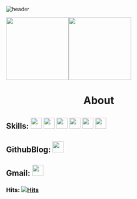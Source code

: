 ![header](https://capsule-render.vercel.app/api?type=waving&color=9370DB&height=234&section=header&text=Skytin1004%20&fontSize=90)

<p>
  <img height="170em" src="https://github-readme-stats.vercel.app/api?username=skytin1004&show_icons=true&include_all_commits=true&bg_color=30,e96443,904e95&title_color=fff&text_color=fff"><img height="170em" src="https://github-readme-stats.vercel.app/api/top-langs/?username=skytin1004&layout=compact&bg_color=30,e96443,904e95&title_color=fff&text_color=fff">
</p>

<h1 align="center">About</h1>

 ## Skills: <img  height="30em" src="https://img.shields.io/badge/Python-3776AB?style=flat&logo=Python&logoColor=white"/>  <img height="30em" src="https://img.shields.io/badge/Django-092E20?style=flat&logo=Django&logoColor=white"/> <img height="30em" src="https://img.shields.io/badge/MySQL-4479A1?style=flat&logo=MySQL&logoColor=white"/> <img height="30em" src="https://img.shields.io/badge/Oracle-F80000?style=flat&logo=Oracle&logoColor=white"/> <img height="30em" src="https://img.shields.io/badge/MariaDB-003545?style=flat&logo=MariaDB&logoColor=white"/> <img height="30em" src="https://img.shields.io/badge/C++-00599C?style=flat&logo=C++&logoColor=white"/>

## GithubBlog: <a href="https://skytin1004.github.io/" target="_blank"><img height="30em" src="https://img.shields.io/badge/Skytin1004 Engineering Blog-D0A9F5?style=flat-square&logo=GitHub&logoColor=white&link=https://skyytin1004.github.io/"/></a> 

## Gmail: <a href="mailto:skytin1004@gmail.com"><img height="30em" src="https://img.shields.io/badge/Gmail-F08080?style=flat-square&logo=Gmail&logoColor=white&link=mailto:skytin1004@gmail.com"/></a></p>

### Hits: [![Hits](https://hits.seeyoufarm.com/api/count/incr/badge.svg?url=https%3A%2F%2Fgithub.com%2Fskytin1004&count_bg=%239370DB&title_bg=%239370DB&icon=soundcloud.svg&icon_color=%23FFFFFF&title=Visitors&edge_flat=true)](https://hits.seeyoufarm.com)

